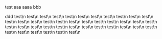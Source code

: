 test
aaa
aaaa
bbb

ddd
test\n
test\n
test\n
test\n
test\n
test\n
test\n
test\n
test\n
test\n
test\n
test\n
test\n
test\n
test\n
test\n
test\n
test\n
test\n
test\n
test\n
test\n
test\n
test\n
test\n
test\n
test\n
test\n
test\n
test\n
test\n
test\n
test\n
test\n
test\n
test\n
test\n
test\n
test\n
test\n
test\n
